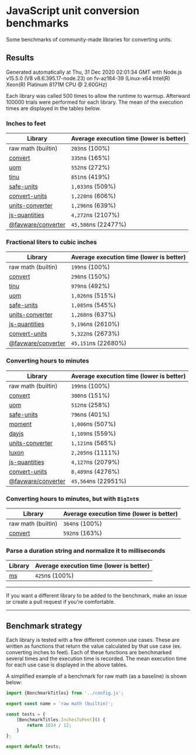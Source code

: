 # JavaScript unit conversion benchmarks

Some benchmarks of community-made libraries for converting units.

## Results

<!-- beginblock(results) -->

Generated automatically at Thu, 31 Dec 2020 02:01:34 GMT with Node.js v15.5.0 (V8 v8.6.395.17-node.23) on fv-az184-39 (Linux-x64 Intel(R) Xeon(R) Platinum 8171M CPU @ 2.60GHz)

Each library was called 500 times to allow the runtime to warmup.
Afterward 100000 trials were performed for each library.
The mean of the execution times are displayed in the tables below.

### Inches to feet

| Library                                                            | Average execution time (lower is better) |
| ------------------------------------------------------------------ | ---------------------------------------- |
| raw math (builtin)                                                 | `203`ns (100%)                           |
| [convert](https://npmjs.com/package/convert)                       | `335`ns (165%)                           |
| [uom](https://npmjs.com/package/uom)                               | `552`ns (272%)                           |
| [tinu](https://npmjs.com/package/tinu)                             | `851`ns (419%)                           |
| [safe-units](https://npmjs.com/package/safe-units)                 | `1,033`ns (509%)                         |
| [convert-units](https://npmjs.com/package/convert-units)           | `1,228`ns (606%)                         |
| [units-converter](https://npmjs.com/package/units-converter)       | `1,296`ns (639%)                         |
| [js-quantities](https://npmjs.com/package/js-quantities)           | `4,272`ns (2107%)                        |
| [@favware/converter](https://npmjs.com/package/@favware/converter) | `45,586`ns (22477%)                      |

### Fractional liters to cubic inches

| Library                                                            | Average execution time (lower is better) |
| ------------------------------------------------------------------ | ---------------------------------------- |
| raw math (builtin)                                                 | `199`ns (100%)                           |
| [convert](https://npmjs.com/package/convert)                       | `298`ns (150%)                           |
| [tinu](https://npmjs.com/package/tinu)                             | `979`ns (492%)                           |
| [uom](https://npmjs.com/package/uom)                               | `1,026`ns (515%)                         |
| [safe-units](https://npmjs.com/package/safe-units)                 | `1,085`ns (545%)                         |
| [units-converter](https://npmjs.com/package/units-converter)       | `1,268`ns (637%)                         |
| [js-quantities](https://npmjs.com/package/js-quantities)           | `5,196`ns (2610%)                        |
| [convert-units](https://npmjs.com/package/convert-units)           | `5,322`ns (2673%)                        |
| [@favware/converter](https://npmjs.com/package/@favware/converter) | `45,151`ns (22680%)                      |

### Converting hours to minutes

| Library                                                            | Average execution time (lower is better) |
| ------------------------------------------------------------------ | ---------------------------------------- |
| raw math (builtin)                                                 | `199`ns (100%)                           |
| [convert](https://npmjs.com/package/convert)                       | `300`ns (151%)                           |
| [uom](https://npmjs.com/package/uom)                               | `512`ns (258%)                           |
| [safe-units](https://npmjs.com/package/safe-units)                 | `796`ns (401%)                           |
| [moment](https://npmjs.com/package/moment)                         | `1,006`ns (507%)                         |
| [dayjs](https://npmjs.com/package/dayjs)                           | `1,109`ns (559%)                         |
| [units-converter](https://npmjs.com/package/units-converter)       | `1,121`ns (565%)                         |
| [luxon](https://npmjs.com/package/luxon)                           | `2,205`ns (1111%)                        |
| [js-quantities](https://npmjs.com/package/js-quantities)           | `4,127`ns (2079%)                        |
| [convert-units](https://npmjs.com/package/convert-units)           | `8,489`ns (4276%)                        |
| [@favware/converter](https://npmjs.com/package/@favware/converter) | `45,564`ns (22951%)                      |

### Converting hours to minutes, but with `BigInt`s

| Library                                      | Average execution time (lower is better) |
| -------------------------------------------- | ---------------------------------------- |
| raw math (builtin)                           | `364`ns (100%)                           |
| [convert](https://npmjs.com/package/convert) | `592`ns (163%)                           |

### Parse a duration string and normalize it to milliseconds

| Library                            | Average execution time (lower is better) |
| ---------------------------------- | ---------------------------------------- |
| [ms](https://npmjs.com/package/ms) | `425`ns (100%)                           |

<!-- endblock(results) -->

---

If you want a different library to be added to the benchmark, make an issue or create a pull request if you're comfortable.

---

## Benchmark strategy

Each library is tested with a few different common use cases.
These are written as functions that return the value calculated by that use case (ex. converting inches to feet).
Each of these functions are benchmarked several times and the execution time is recorded.
The mean execution time for each use case is displayed in the above tables.

A simplified example of a benchmark for raw math (as a baseline) is shown below:

```js
import {BenchmarkTitles} from '../config.js';

export const name = 'raw math (builtin)';

const tests = {
	[BenchmarkTitles.InchesToFeet]() {
		return 1024 / 12;
	}
};

export default tests;
```
